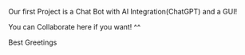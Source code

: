 Our first Project is a Chat Bot with AI Integration(ChatGPT) and a GUI!



You can Collaborate here if you want! ^^

Best Greetings
